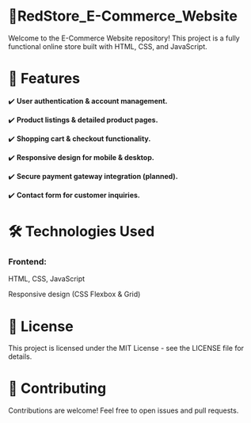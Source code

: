 # 🏬RedStore_E-Commerce_Website

Welcome to the E-Commerce Website repository! This project is a fully functional online store built with HTML, CSS, and JavaScript.

# **📌 Features**

✔️ **User authentication & account management.**

✔️ **Product listings & detailed product pages.**

✔️ **Shopping cart & checkout functionality.**

✔️ **Responsive design for mobile & desktop.**

✔️ **Secure payment gateway integration (planned).**

✔️ **Contact form for customer inquiries.**

# **🛠️ Technologies Used**

### **Frontend:**

HTML, CSS, JavaScript

Responsive design (CSS Flexbox & Grid)

# **📜 License**

This project is licensed under the MIT License - see the LICENSE file for details.

# **🤝 Contributing**

Contributions are welcome! Feel free to open issues and pull requests.
